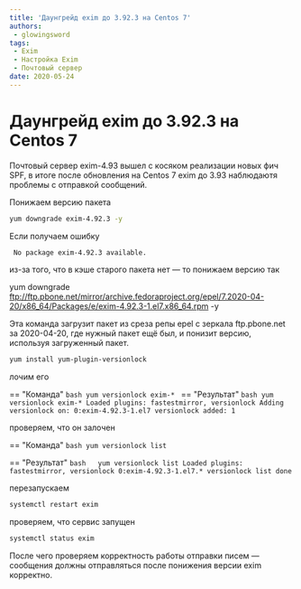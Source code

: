 ```yaml
---
title: 'Даунгрейд exim до 3.92.3 на Centos 7'
authors: 
 - glowingsword
tags:
 - Exim
 - Настройка Exim
 - Почтовый сервер
date: 2020-05-24
---
```

 # Даунгрейд exim до 3.92.3 на Centos 7
 
Почтовый сервер exim-4.93 вышел с косяком реализации новых фич SPF, в итоге после обновления на Centos 7 exim до 3.93 наблюдаютя проблемы с отправкой сообщений.

Понижаем версию пакета

```bash
yum downgrade exim-4.92.3 -y
```

Если получаем ошибку

```bash
 No package exim-4.92.3 available.
```
из-за того, что в кэше старого пакета нет — то понижаем версию так
 
yum downgrade ftp://ftp.pbone.net/mirror/archive.fedoraproject.org/epel/7.2020-04-20/x86_64/Packages/e/exim-4.92.3-1.el7.x86_64.rpm -y

Эта команда загрузит пакет из среза репы epel с зеркала ftp.pbone.net за 2020-04-20, где нужный пакет ещё был, и понизит версию, используя загруженный пакет.

```bash 
yum install yum-plugin-versionlock
```

лочим его


== "Команда"
    ```bash
    yum versionlock exim-*
    ```
== "Результат"
    ```bash
    yum versionlock exim-*
    Loaded plugins: fastestmirror, versionlock
    Adding versionlock on: 0:exim-4.92.3-1.el7
    versionlock added: 1
    ```

проверяем, что он залочен


== "Команда"
    ```bash
    yum versionlock list
    ```

== "Результат"
    ```bash  
    yum versionlock list
    Loaded plugins: fastestmirror, versionlock
    0:exim-4.92.3-1.el7.*
    versionlock list done
    ```

перезапускаем 

```bash
systemctl restart exim
```
проверяем, что сервис запущен

```bash
systemctl status exim
```

После чего проверяем корректность работы отправки писем — сообщения должны отправляться после понижения версии exim корректно.
